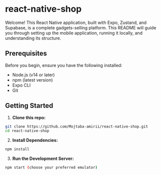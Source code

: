 # react-native-shop

Welcome! This React Native application, built with Expo, Zustand, and Supabase, is a complete gadgets-selling platform. This README will guide you through setting up the mobile application, running it locally, and understanding its structure.

## Prerequisites

Before you begin, ensure you have the following installed:

- Node.js (v14 or later)
- npm (latest version)
- Expo CLI
- Git

## Getting Started

1. **Clone this repo:**

```bash
git clone https://github.com/Mojtaba-amirii/react-native-shop.git
cd react-native-shop
```

2. **Install Dependencies:**

```bash
npm install
```

3. **Run the Development Server:**

```bash
npm start (choose your preferred emulator)
```
